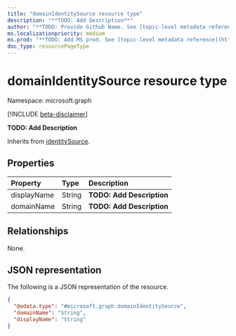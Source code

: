 ```yaml
---
title: "domainIdentitySource resource type"
description: "**TODO: Add Description**"
author: "**TODO: Provide Github Name. See [topic-level metadata reference](https://msgo.azurewebsites.net/add/document/guidelines/metadata.html#topic-level-metadata)**"
ms.localizationpriority: medium
ms.prod: "**TODO: Add MS prod. See [topic-level metadata reference](https://msgo.azurewebsites.net/add/document/guidelines/metadata.html#topic-level-metadata)**"
doc_type: resourcePageType
---
```


# domainIdentitySource resource type

Namespace: microsoft.graph

[!INCLUDE [beta-disclaimer](../../includes/beta-disclaimer.md)]

**TODO: Add Description**


Inherits from [identitySource](../resources/identitysource.md).

## Properties
|Property|Type|Description|
|:---|:---|:---|
|displayName|String|**TODO: Add Description**|
|domainName|String|**TODO: Add Description**|

## Relationships
None.

## JSON representation
The following is a JSON representation of the resource.
<!-- {
  "blockType": "resource",
  "@odata.type": "microsoft.graph.domainIdentitySource"
}
-->
``` json
{
  "@odata.type": "#microsoft.graph.domainIdentitySource",
  "domainName": "String",
  "displayName": "String"
}
```


